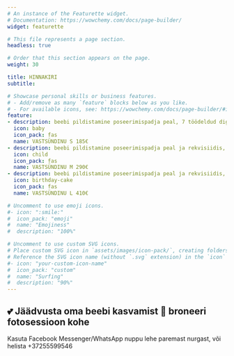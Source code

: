 ```yaml
---
# An instance of the Featurette widget.
# Documentation: https://wowchemy.com/docs/page-builder/
widget: featurette

# This file represents a page section.
headless: true

# Order that this section appears on the page.
weight: 30

title: HINNAKIRI
subtitle:

# Showcase personal skills or business features.
# - Add/remove as many `feature` blocks below as you like.
# - For available icons, see: https://wowchemy.com/docs/page-builder/#icons
feature:
- description: beebi pildistamine poseerimispadja peal, 7 töödeldud digi- ja paberpilti 10x15cm, pildistamine stuudios 2 tunni jooksul, retušeeritud piltidest koostatud veebigalerii, mida soovi korral saate ka jagada, kõikide töödeldud fotodega individuaalselt kujundatud pakendis USB-mälupulk, lisapildi töötlus 10€ / pilt.
  icon: baby
  icon_pack: fas
  name: VASTSÜNDINU S 185€
- description: beebi pildistamine poseerimispadja peal ja rekvisiidis, 17 töödeldud digi- ja paberpilti 10x15cm, fotod pereliikmetega ning ühine perepilt, pildistamine stuudios 2-3 tunni jooksul, retušeeritud piltidest koostatud veebigalerii, kõikide töödeldud fotodega individuaalselt kujundatud pakendis USB-mälupulk, lisapildi töötlus 9€ / pilt.
  icon: child
  icon_pack: fas
  name: VASTSÜNDINU M 290€
- description: beebi pildistamine poseerimispadja peal ja rekvisiidis, 30 töödeldud digi- ja paberpilti 10x15cm, fotod pereliikmetega ning ühine perepilt, pildistamine stuudios 2-3 tunni jooksul, retušeeritud piltidest koostatud veebigalerii, fotoraamat 20 х 20 cm, kõikide töödeldud fotodega individuaalselt kujundatud pakendis USB-mälupulk, lisapildi töötlus 8€ / pilt.
  icon: birthday-cake
  icon_pack: fas
  name: VASTSÜNDINU L 410€

# Uncomment to use emoji icons.
#- icon: ":smile:"
#  icon_pack: "emoji"
#  name: "Emojiness"
#  description: "100%"  

# Uncomment to use custom SVG icons.
# Place custom SVG icon in `assets/images/icon-pack/`, creating folders if necessary.
# Reference the SVG icon name (without `.svg` extension) in the `icon` field.
#- icon: "your-custom-icon-name"
#  icon_pack: "custom"
#  name: "Surfing"
#  description: "90%"
---
```

## 💕 Jäädvusta oma beebi kasvamist 👶 broneeri fotosessioon kohe
Kasuta Facebook Messenger/WhatsApp nuppu lehe paremast nurgast, või helista +37255599546